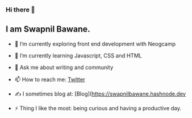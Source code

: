 ### Hi there 👋

## I am Swapnil Bawane.


- 🔭 I’m currently exploring front end development with Neogcamp 
- 🌱 I’m currently learning Javascript, CSS and HTML
- 💬 Ask me about writing and community
- 📫 How to reach me: [Twitter](https://twitter.com/swapnildecodes)
- ✍ I sometimes blog at: [Blog](https://swapnilbawane.hashnode.dev

- ⚡ Thing I like the most: being curious and having a productive day. 

